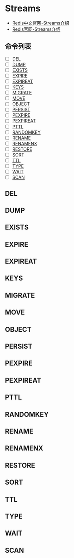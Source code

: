 # Streams
- [Redis中文官网-Streams介绍](http://www.redis.cn/commands.html#streams)
- [Redis官网-Streams介绍](https://redis.io/commands#streams)
## 命令列表 
- [ ] [DEL](#DEL)
- [ ] [DUMP](#DUMP)
- [ ] [EXISTS](#EXISTS)
- [ ] [EXPIRE](#EXPIRE)
- [ ] [EXPIREAT](#EXPIREAT)
- [ ] [KEYS](#KEYS)
- [ ] [MIGRATE](#MIGRATE)
- [ ] [MOVE](#MOVE)
- [ ] [OBJECT](#OBJECT)
- [ ] [PERSIST](#PERSIST)
- [ ] [PEXPIRE](#PEXPIRE)
- [ ] [PEXPIREAT](#PEXPIREAT)
- [ ] [PTTL](#PTTL)
- [ ] [RANDOMKEY](#RANDOMKEY)
- [ ] [RENAME](#RENAME)
- [ ] [RENAMENX](#RENAMENX)
- [ ] [RESTORE](#RESTORE)
- [ ] [SORT](#SORT)
- [ ] [TTL](#TTL)
- [ ] [TYPE](#TYPE)
- [ ] [WAIT](#WAIT)
- [ ] [SCAN](#SCAN)
## <span id="DEL">DEL</span>
## <span id="DUMP">DUMP</span>
## <span id="EXISTS">EXISTS</span>
## <span id="EXPIRE">EXPIRE</span>
## <span id="EXPIREAT">EXPIREAT</span>
## <span id="KEYS">KEYS</span>
## <span id="MIGRATE">MIGRATE</span>
## <span id="MOVE">MOVE</span>
## <span id="OBJECT">OBJECT</span>
## <span id="PERSIST">PERSIST</span>
## <span id="PEXPIRE">PEXPIRE</span>
## <span id="PEXPIREAT">PEXPIREAT</span>
## <span id="PTTL">PTTL</span>
## <span id="RANDOMKEY">RANDOMKEY</span>
## <span id="RENAME">RENAME</span>
## <span id="RENAMENX">RENAMENX</span>
## <span id="RESTORE">RESTORE</span>
## <span id="SORT">SORT</span>
## <span id="TTL">TTL</span>
## <span id="TYPE">TYPE</span>
## <span id="WAIT">WAIT</span>
## <span id="SCAN">SCAN</span>




































































